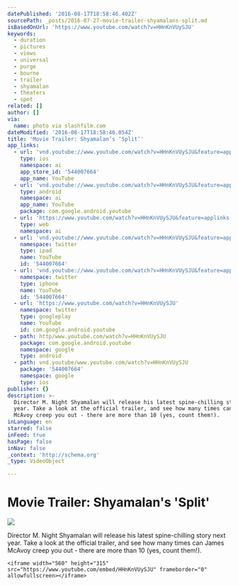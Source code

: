 ```yaml
---
datePublished: '2016-08-17T18:58:46.402Z'
sourcePath: _posts/2016-07-27-movie-trailer-shyamalans-split.md
isBasedOnUrl: 'https://www.youtube.com/watch?v=HHnKnVUySJU'
keywords:
  - duration
  - pictures
  - views
  - universal
  - purge
  - bourne
  - trailer
  - shyamalan
  - theaters
  - spot
related: []
author: []
via:
  name: photo via slashfilm.com
dateModified: '2016-08-17T18:58:46.054Z'
title: 'Movie Trailer: Shyamalan’s ‘Split’'
app_links:
  - url: 'vnd.youtube://www.youtube.com/watch?v=HHnKnVUySJU&feature=applinks'
    type: ios
    namespace: ai
    app_store_id: '544007664'
    app_name: YouTube
  - url: 'vnd.youtube://www.youtube.com/watch?v=HHnKnVUySJU&feature=applinks'
    type: android
    namespace: ai
    app_name: YouTube
    package: com.google.android.youtube
  - url: 'https://www.youtube.com/watch?v=HHnKnVUySJU&feature=applinks'
    type: web
    namespace: ai
  - url: 'vnd.youtube://www.youtube.com/watch?v=HHnKnVUySJU&feature=applinks'
    namespace: twitter
    type: ipad
    name: YouTube
    id: '544007664'
  - url: 'vnd.youtube://www.youtube.com/watch?v=HHnKnVUySJU&feature=applinks'
    namespace: twitter
    type: iphone
    name: YouTube
    id: '544007664'
  - url: 'https://www.youtube.com/watch?v=HHnKnVUySJU'
    namespace: twitter
    type: googleplay
    name: YouTube
    id: com.google.android.youtube
  - path: http/www.youtube.com/watch?v=HHnKnVUySJU
    package: com.google.android.youtube
    namespace: google
    type: android
  - path: vnd.youtube/www.youtube.com/watch?v=HHnKnVUySJU
    package: '544007664'
    namespace: google
    type: ios
publisher: {}
description: >-
  Director M. Night Shyamalan will release his latest spine-chilling story next
  year. Take a look at the official trailer, and see how many times can James
  McAvoy creep you out - there are more than 10 (yes, count them!).
inLanguage: en
starred: false
inFeed: true
hasPage: false
inNav: false
_context: 'http://schema.org'
_type: VideoObject

---
```

# Movie Trailer: Shyamalan's 'Split'
![](https://the-grid-user-content.s3-us-west-2.amazonaws.com/f431dea4-a511-4220-905f-821496f20fc7.jpg)

Director M. Night Shyamalan will release his latest spine-chilling story next year. Take a look at the official trailer, and see how many times can James McAvoy creep you out - there are more than 10 (yes, count them!).

    <iframe width="560" height="315" src="https://www.youtube.com/embed/HHnKnVUySJU" frameborder="0" allowfullscreen></iframe>